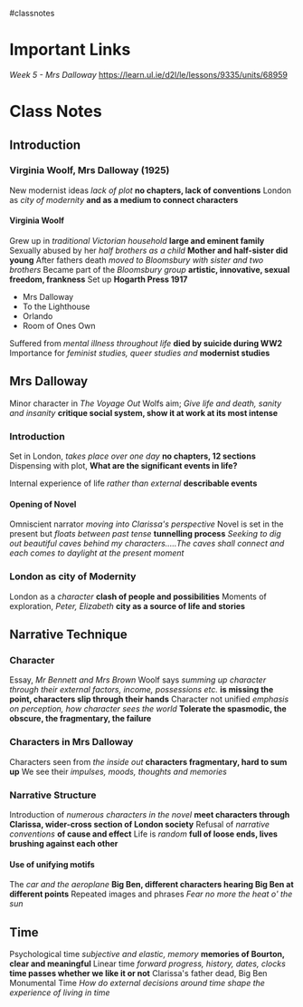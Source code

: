 #classnotes 
# Important Links

*Week 5 - Mrs Dalloway*
https://learn.ul.ie/d2l/le/lessons/9335/units/68959
# Class Notes
## Introduction

### Virginia Woolf, Mrs Dalloway (1925)

New modernist ideas *lack of plot* **no chapters, lack of conventions**
London as *city of modernity* **and as a medium to connect characters**

#### Virginia Woolf

Grew up in *traditional Victorian household* **large and eminent family**
Sexually abused by her *half brothers as a child* **Mother and half-sister did young**
After fathers death *moved to Bloomsbury with sister and two brothers*
Became part of the *Bloomsbury group* **artistic, innovative, sexual freedom, frankness**
Set up **Hogarth Press 1917**

- Mrs Dalloway
- To the Lighthouse
- Orlando
- Room of Ones Own

Suffered from *mental illness throughout life* **died by suicide during WW2**
Importance for *feminist studies, queer studies and* **modernist studies**

## Mrs Dalloway

Minor character in *The Voyage Out*
Wolfs aim; *Give life and death, sanity and insanity* **critique social system, show it at work at its most intense**

### Introduction

Set in London, *takes place over one day* **no chapters, 12 sections**
Dispensing with plot, **What are the significant events in life?** 

Internal experience of life *rather than external* **describable events**
#### Opening of Novel

Omniscient narrator *moving into Clarissa's perspective*
Novel is set in the present but *floats between past tense* **tunnelling process**
	*Seeking to dig out beautiful caves behind my characters.....The caves shall connect and each comes to daylight at the present moment*

### London as city of Modernity

London as a *character* **clash of people and possibilities**
Moments of exploration, *Peter, Elizabeth* **city as a source of life and stories**

## Narrative Technique

### Character

Essay, *Mr Bennett and Mrs Brown*
Woolf says *summing up character through their external factors, income, possessions etc.* **is missing the point, characters slip through their hands**
Character not unified *emphasis on perception, how character sees the world*
**Tolerate the spasmodic, the obscure, the fragmentary, the failure**

### Characters in Mrs Dalloway

Characters seen from *the inside out* **characters fragmentary, hard to sum up**
We see their *impulses, moods, thoughts and memories*

### Narrative Structure

Introduction of *numerous characters in the novel* **meet characters through Clarissa, wider-cross section of London society**
Refusal of *narrative conventions* **of cause and effect**
Life is *random* **full of loose ends, lives brushing against each other**

#### Use of unifying motifs
The *car and the aeroplane*
**Big Ben, different characters hearing Big Ben at different points**
Repeated images and phrases *Fear no more the heat o' the sun*

## Time

Psychological time *subjective and elastic, memory* **memories of Bourton, clear and meaningful**
Linear time *forward progress, history, dates, clocks* **time passes whether we like it or not** Clarissa's father dead, Big Ben
Monumental Time *How do external decisions around time shape the experience of living in time*